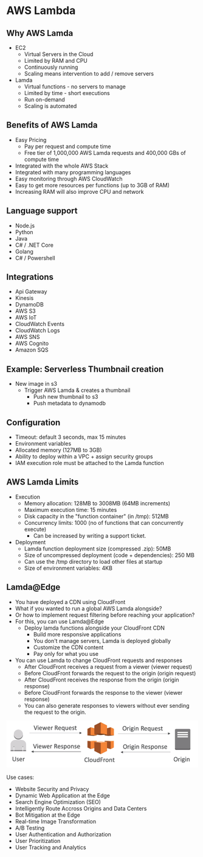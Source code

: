# AWS Lambda

## Why AWS Lamda

- EC2
    - Virtual Servers in the Cloud
    - Limited by RAM and CPU
    - Continuously running
    - Scaling means intervention to add / remove servers
- Lamda
    - Virtual functions - no servers to manage
    - Limited by time - short executions
    - Run on-demand
    - Scaling is automated

## Benefits of AWS Lamda

- Easy Pricing
    - Pay per request and compute time
    - Free tier of 1,000,000 AWS Lamda requests and 400,000 GBs of compute time
- Integrated with the whole AWS Stack
- Integrated with many programming languages
- Easy monitoring through AWS CloudWatch
- Easy to get more resources per functions (up to 3GB of RAM)
- Increasing RAM will also improve CPU and network

## Language support

- Node.js
- Python
- Java
- C# / .NET Core
- Golang
- C# / Powershell

## Integrations 

- Api Gateway
- Kinesis
- DynamoDB
- AWS S3
- AWS IoT
- CloudWatch Events
- CloudWatch Logs
- AWS SNS
- AWS Cognito
- Amazon SQS

## Example: Serverless Thumbnail creation

- New image in s3 
    - Trigger AWS Lamda & creates a thumbnail 
        - Push new thumbnail to s3
        - Push metadata to dynamodb

## Configuration

- Timeout: default 3 seconds, max 15 minutes
- Environment variables
- Allocated memory (127MB to 3GB)
- Ability to deploy within a VPC + assign security groups
- IAM execution role must be attached to the Lamda function

## AWS Lamda Limits

- Execution
    - Memory allocation: 128MB to 3008MB (64MB increments)
    - Maximum execution time: 15 minutes
    - Disk capacity in the "function container" (in /tmp): 512MB
    - Concurrency limits: 1000 (no of functions that can concurrently execute)
        - Can be increased by writing a support ticket.
- Deployment 
    - Lamda function deployment size (compressed .zip): 50MB
    - Size of uncompressed deployment (code + dependencies): 250 MB
    - Can use the /tmp directory to load other files at startup
    - Size of environment variables: 4KB

## Lamda@Edge

- You have deployed a CDN using CloudFront
- What if you wanted to run a global AWS Lamda alongside?
- Or how to implement request filtering before reaching your application?
- For this, you can use Lamda@Edge
    - Deploy lamda functions alongside your CloudFront CDN
        - Build more responsive applications
        - You don't manage servers, Lamda is deployed globally
        - Customize the CDN content
        - Pay only for what you use
- You can use Lamda to change CloudFront requests and responses
    - After CloudFront receives a request from a viewer (viewer request)
    - Before CloudFront forwards the request to the origin (origin request)
    - After CloudFront receives the response from the origin (origin response)
    - Before CloudFront forwards the response to the viewer (viewer response)
    - You can also generate responses to viewers without ever sending the request to the origin.

![](images/2019-12-31-12-05-18.png)
    

Use cases:
- Website Security and Privacy
- Dynamic Web Application at the Edge
- Search Engine Optimization (SEO)
- Intelligently Route Accross Origins and Data Centers
- Bot Mitigation at the Edge
- Real-time Image Transformation
- A/B Testing
- User Authentication and Authorization
- User Prioritization
- User Tracking and Analytics
